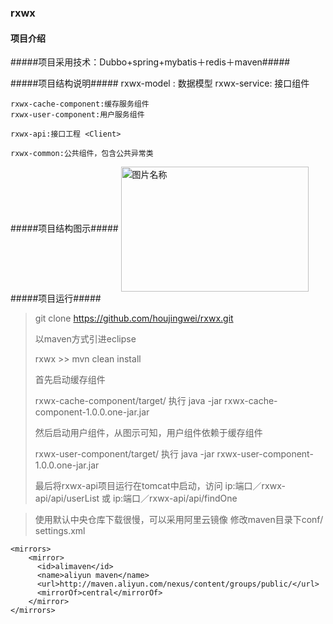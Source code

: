### rxwx ###



#### 项目介绍 ####

#####项目采用技术：Dubbo+spring+mybatis＋redis＋maven#####

#####项目结构说明#####
	rxwx-model : 数据模型
	rxwx-service: 接口组件
	
	rxwx-cache-component:缓存服务组件
	rxwx-user-component:用户服务组件
	
	rxwx-api:接口工程 <Client>
	
	rxwx-common:公共组件，包含公共异常类
	
#####项目结构图示#####
<img src="http://www.image.qupaia.com//images/memberSunsing/2016/11/11/07FCE4BD85C348DDD839CB4C35809461.png_700x700.png" width = "300" height = "200" alt="图片名称" align=center />	
#####项目运行#####
> git clone https://github.com/houjingwei/rxwx.git
> 
> 以maven方式引进eclipse
> 
> rxwx >> mvn clean install
> 
> 首先启动缓存组件
> 
>rxwx-cache-component/target/ 执行 java -jar rxwx-cache-component-1.0.0.one-jar.jar
> 
> 
> 
> 然后启动用户组件，从图示可知，用户组件依赖于缓存组件
> 
> rxwx-user-component/target/ 执行 java -jar rxwx-user-component-1.0.0.one-jar.jar
> 
> 最后将rxwx-api项目运行在tomcat中启动，访问
> ip:端口／rxwx-api/api/userList 或 ip:端口／rxwx-api/api/findOne
> 

> 
> 
> 使用默认中央仓库下载很慢，可以采用阿里云镜像
> 修改maven目录下conf/ settings.xml 

  <p>
  
  	<mirrors>
	    <mirror> 
	      <id>alimaven</id>    
	      <name>aliyun maven</name>  
	      <url>http://maven.aliyun.com/nexus/content/groups/public/</url>  
	      <mirrorOf>central</mirrorOf>          
	    </mirror> 
    </mirrors> 
    
  </p>


